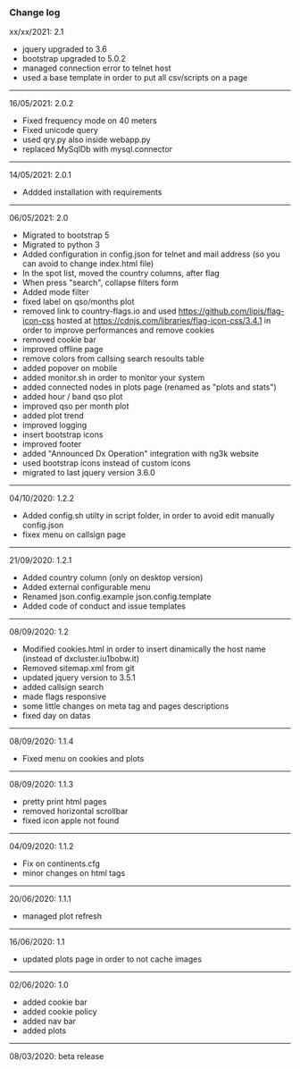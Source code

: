 ### Change log
xx/xx/2021: 2.1  
- jquery upgraded to 3.6
- bootstrap upgraded to 5.0.2
- managed connection error to telnet host 
- used a base template in order to put all csv/scripts on a page
___
16/05/2021: 2.0.2   
- Fixed frequency mode on 40 meters                                                    
- Fixed unicode query
- used qry.py also inside webapp.py
- replaced MySqlDb with mysql.connector
___
14/05/2021: 2.0.1   
- Addded installation with requirements                                                
___
06/05/2021: 2.0     
- Migrated to bootstrap 5                                                               
- Migrated to python 3
- Added configuration in config.json for telnet and mail address (so you can avoid to change index.html file)
- In the spot list, moved the country columns, after flag
- When press "search", collapse filters form
- Added mode filter
- fixed label on qso/months plot
- removed link to country-flags.io and used https://github.com/lipis/flag-icon-css hosted at https://cdnjs.com/libraries/flag-icon-css/3.4.1 in order to improve performances and remove cookies
- removed cookie bar
- improved offline page
- remove colors from callsing search resoults table
- added popover on mobile
- added monitor.sh in order to monitor your system
- added connected nodes in plots page (renamed as "plots and stats")
- added hour / band qso plot
- improved qso per month plot
- added plot trend
- improved logging
- insert bootstrap icons
- improved footer
- added "Announced Dx Operation" integration with ng3k website 
- used bootstrap icons instead of custom icons
- migrated to last jquery version 3.6.0
___
04/10/2020: 1.2.2
- Added config.sh utilty in script folder, in order to avoid edit manually config.json
- fixex menu on callsign page
___
21/09/2020: 1.2.1
- Added country column (only on desktop version)
- Added external configurable menu
- Renamed json.config.example json.config.template
- Added code of conduct and issue templates
___
08/09/2020: 1.2    
- Modified cookies.html in order to insert dinamically the host name (instead of dxcluster.iu1bobw.it)
- Removed sitemap.xml from git
- updated jquery version to 3.5.1
- added callsign search
- made flags responsive
- some little changes on meta tag and pages descriptions
- fixed day on datas 
___
08/09/2020: 1.1.4
- Fixed menu on cookies and plots
___
08/09/2020: 1.1.3
- pretty print html pages
- removed horizontal scrollbar 
- fixed icon apple not found
___
04/09/2020: 1.1.2
- Fix on continents.cfg
- minor changes on html tags
___
20/06/2020: 1.1.1
- managed plot refresh
___
16/06/2020: 1.1
- updated plots page in order to not cache images
___
02/06/2020: 1.0
- added cookie bar
- added cookie policy
- added nav bar
- added plots
___
08/03/2020: beta release

